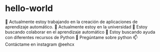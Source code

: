 # hello-world

🔭 Actualmente estoy trabajando en la creación de aplicaciones de aprendizaje automático.
🌱 Actualmente estoy en la universidad
👯 Estoy buscando colaborar en el aprendizaje automático
🤔 Estoy buscando ayuda con diferentes recursos de Python
💬 Pregúntame sobre python
📫 Contáctame en instagram @eehcx
